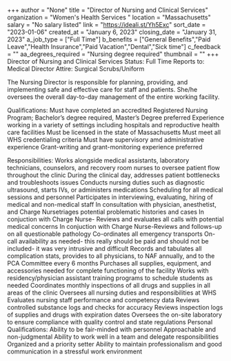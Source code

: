 +++
author = "None"
title = "Director of Nursing and Clinical Services"
organization = "Women's Health Services "
location = "Massachusetts"
salary = "No salary listed"
link = "https://ideali.st/Yh5Exc"
sort_date = "2023-01-06"
created_at = "January 6, 2023"
closing_date = "January 31, 2023"
a_job_type = ["Full Time"]
b_benefits = ["General Benefits","Paid Leave","Health Insurance","Paid Vacation","Dental","Sick time"]
c_feedback = ""
aa_degrees_required = "Nursing degree required"
thumbnail = ""
+++
Director of Nursing and Clinical Services 
Status:  Full Time
Reports to:  Medical Director
Attire:  Surgical Scrubs/Uniform

The Nursing Director is responsible for planning, providing, and implementing safe and effective care for staff and patients. She/he oversees the overall day-to-day management of the entire working facility.

Qualifications:
Must have completed an accredited Registered Nursing Program; Bachelor’s degree required, Master’s Degree preferred 
Experience working in a variety of settings including hospitals and reproductive health care facilities
Must be licensed in the state of Massachusetts
Must meet all WHS credentialing criteria
Must have supervisory amd  administrative experience 
Grant-writing and grant-monitoring experience preferred 

Responsibilities:
Works alongside medical assistants, laboratory technicians, counselors, and recovery room nurses to oversee patient flow throughout the clinic
During the clinical day, addresses patient bottlenecks and troubleshoots issues 
Conducts nursing duties such as diagnostic ultrasound, starts IVs, or administers medications
Scheduling for all medical sessions and personnel
Participates in interviewing, evaluating, hiring of medical and non-medical staff
In consultation with physician, anesthetist, and Charge Nursetriages potential problematic histories and cases
In conjuction with Charge Nurse- Reviews and evaluates all calls with potential medical concerns
In conjuction with Charge Nurse-Reviews and follows-up on all questionable pathology
Co-ordinates all emergency transports
On-call availability as needed- this really should be paid and should not be included- it was very intrusive and difficult 
Records and tabulates all complication stats, provides to all physicians, to NAF annually, and to the PCA Committee every 6 months
Purchases all supplies, equipment, and accessories needed for complete functioning of the facility
Works with residency/physician assistant training programs to schedule students as needed
Coordinates monthly inspections of all drugs and supplies in all areas of the clinic
Oversees all nursing duties and responsibilities at WHS
Evaluates nursing staff performance and competency data
Reviews controlled substance logs and checks for accuracy
Reviews  inspection logs of supplies and drugs with expiration dates
Oversees the on-site laboratory to ensure compliance with quality control and state regulations
Personal Qualifications:
Ability to be fair-minded with personnel
Approachable and non-judgmental
Ability to work well in a team and delegate responsibilities
Organized and a priority setter
Ability to maintain professionalism and good communication in a stressful work environment
